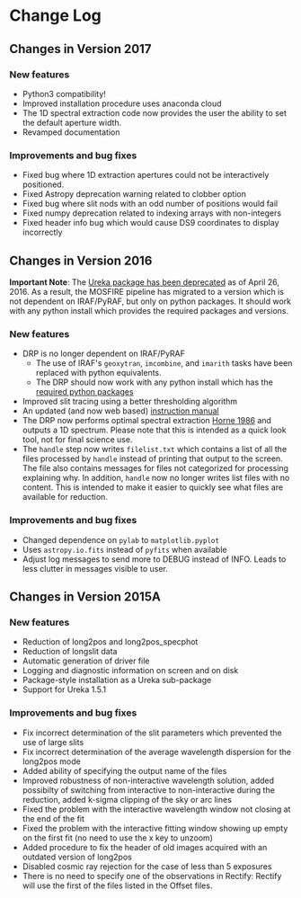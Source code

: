 # Change Log

## Changes in Version 2017

### New features

* Python3 compatibility!
* Improved installation procedure uses anaconda cloud
* The 1D spectral extraction code now provides the user the ability to set the default aperture width.
* Revamped documentation

### Improvements and bug fixes

* Fixed bug where 1D extraction apertures could not be interactively positioned.
* Fixed Astropy deprecation warning related to clobber option
* Fixed bug where slit nods with an odd number of positions would fail
* Fixed numpy deprecation related to indexing arrays with non-integers
* Fixed header info bug which would cause DS9 coordinates to display incorrectly

## Changes in Version 2016

__Important Note__: The [Ureka package has been deprecated](http://ssb.stsci.edu/ureka/) as of April 26, 2016.  As a result, the MOSFIRE pipeline has migrated to a version which is not dependent on IRAF/PyRAF, but only on python packages.  It should work with any python install which provides the required packages and versions.

### New features

* DRP is no longer dependent on IRAF/PyRAF
    * The use of IRAF's `geoxytran`, `imcombine`, and `imarith` tasks have been replaced with python equivalents.
    * The DRP should now work with any python install which has the [required python packages](/manual/installing#Requirements)
* Improved slit tracing using a better thresholding algorithm
* An updated (and now web based) [instruction manual](http://keck-datareductionpipelines.github.io/MosfireDRP/)
* The DRP now performs optimal spectral extraction [Horne 1986](http://adsabs.harvard.edu/abs/1986PASP...98..609H) and outputs a 1D spectrum.  Please note that this is intended as a quick look tool, not for final science use.
* The `handle` step now writes `filelist.txt` which contains a list of all the files processed by `handle` instead of printing that output to the screen.  The file also contains messages for files not categorized for processing explaining why.  In addition, `handle` now no longer writes list files with no content.  This is intended to make it easier to quickly see what files are available for reduction.


### Improvements and bug fixes

* Changed dependence on `pylab` to `matplotlib.pyplot`
* Uses `astropy.io.fits` instead of `pyfits` when available
* Adjust log messages to send more to DEBUG instead of INFO.  Leads to less clutter in messages visible to user.


## Changes in Version 2015A

### New features

* Reduction of long2pos and long2pos_specphot
* Reduction of longslit data
* Automatic generation of driver file
* Logging and diagnostic information on screen and on disk
* Package-style installation as a Ureka sub-package
* Support for Ureka 1.5.1

### Improvements and bug fixes

* Fix incorrect determination of the slit parameters which prevented the use of large slits
* Fix incorrect determination of the average wavelength dispersion for the long2pos mode
* Added ability of specifying the output name of the files
* Improved robustness of non-interactive wavelength solution, added possibilty of switching from interactive to non-interactive during the reduction, added k-sigma clipping of the sky or arc lines
* Fixed the problem with the interactive wavelength window not closing at the end of the fit
* Fixed the problem with the interactive fitting window showing up empty on the first fit (no need to use the x key to unzoom)
* Added procedure to fix the header of old images acquired with an outdated version of long2pos
* Disabled cosmic ray rejection for the case of less than 5 exposures
* There is no need to specify one of the observations in Rectify: Rectify will use the first of the files listed in the Offset files.
